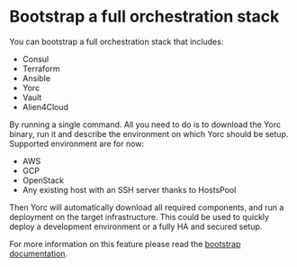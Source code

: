 # Bootstrap a full orchestration stack

You can bootstrap a full orchestration stack that includes:

* Consul
* Terraform
* Ansible
* Yorc
* Vault
* Alien4Cloud

By running a single command. All you need to do is to download the Yorc binary, run it and describe the environment
on which Yorc should be setup. Supported environment are for now:

* AWS
* GCP
* OpenStack
* Any existing host with an SSH server thanks to HostsPool

Then Yorc will automatically download all required components, and run a deployment on the target infrastructure.
This could be used to quickly deploy a development environment or a fully HA and secured setup.

For more information on this feature please read the [bootstrap documentation](https://yorc.readthedocs.io/en/v4.0.3/bootstrap.html).
